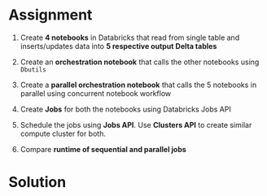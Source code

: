 # Assignment

1. Create **4 notebooks** in Databricks that read from single table and inserts/updates data into **5 respective output Delta tables** 

2. Create an **orchestration notebook** that calls the other notebooks using `Dbutils` 

3. Create a **parallel orchestration notebook** that calls the 5 notebooks in parallel using concurrent notebook workflow 

4. Create **Jobs** for both the notebooks using Databricks Jobs API 

5. Schedule the jobs using **Jobs API**. Use **Clusters API** to create similar compute cluster for both. 

6. Compare **runtime of sequential and parallel jobs**

# Solution

